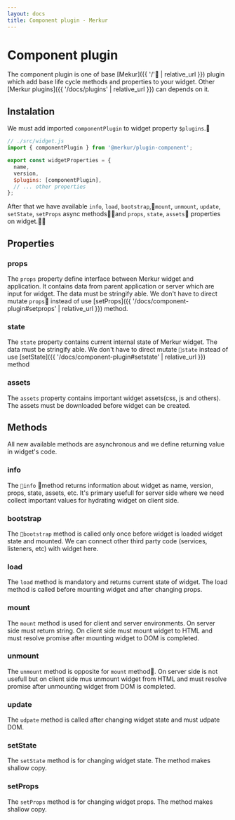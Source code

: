 ```yaml
---
layout: docs
title: Component plugin - Merkur
---
```


# Component plugin

The component plugin is one of base [Mekur]({{ '/' | relative_url }}) plugin which add base life cycle methods and properties to your widget. Other [Merkur plugins]({{ '/docs/plugins' | relative_url }}) can depends on it. 

## Instalation

We must add imported `componentPlugin` to widget property `$plugins`.

```javascript
// ./src/widget.js
import { componentPlugin } from '@merkur/plugin-component';

export const widgetProperties = {
  name,
  version,
  $plugins: [componentPlugin],
  // ... other properties
};

```

After that we have available `info`, `load`, `bootstrap`,`mount`, `unmount`, `update`, `setState`, `setProps` async methodsand `props`, `state`, `assets` properties on widget.

## Properties

### props

The `props` property define interface between Merkur widget and application. It contains data from parent application or server which are input for widget. The data must be stringify able. We don't have to direct mutate `props` instead of use [setProps]({{ '/docs/component-plugin#setprops' | relative_url }}) method.

### state

The `state` property contains current internal state of Merkur widget. The data must be stringify able. We don't have to direct mutate `state` instead of use [setState]({{ '/docs/component-plugin#setstate' | relative_url }}) method

### assets

The `assets` property contains important widget assets(css, js and others). The assets must be downloaded before widget can be created.

## Methods

All new available methods are asynchronous and we define returning value in widget's code.

### info

The `info` method returns information about widget as name, version, props, state, assets, etc. It's primary usefull for server side where we need collect important values for hydrating widget on client side.

### bootstrap

The `bootstrap` method is called only once before widget is loaded widget state and mounted. We can connect other third party code (services, listeners, etc) with widget here.

### load

The `load` method is mandatory and returns current state of widget. The load method is called before mounting widget and after changing props.

### mount
The `mount` method is used for client and server environments. On server side must return string. On client side must mount widget to HTML and must resolve promise after mounting widget to DOM is completed.

### unmount
The `unmount` method is opposite for `mount` method. On server side is not usefull but on client side mus unmount widget from HTML and must resolve promise after unmounting widget from DOM is completed.

### update
The `udpate` method is called after changing widget state and must udpate DOM.

### setState
The `setState` method is for changing widget state. The method makes shallow copy.

### setProps
The `setProps` method is for changing widget props. The method makes shallow copy.